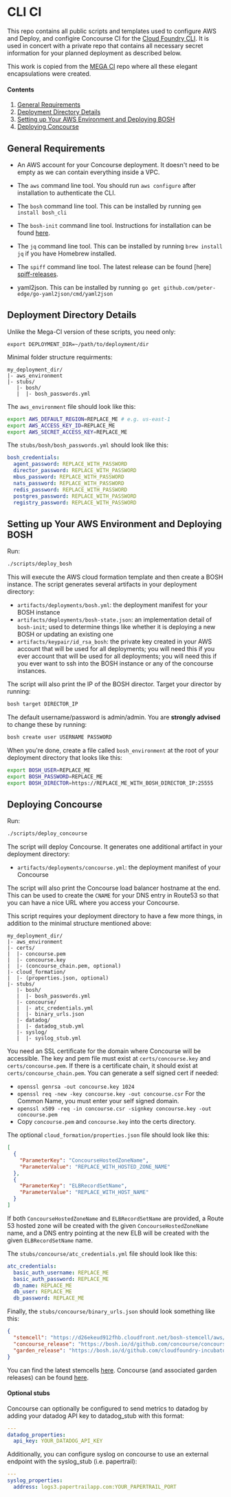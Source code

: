 # CLI CI

This repo contains all public scripts and templates used to configure AWS and
Deploy, and configire Concourse CI for the 
[Cloud Foundry CLI](https://github.com/cloudfoundry/cli). It is used in concert 
with a private repo that contains all necessary secret information for your planned 
deployment as described below.

This work is copied from the [MEGA CI](https://github.com/cloudfoundry/mega-ci) repo
where all these elegant encapsulations were created.

#### Contents

1. [General Requirements](#general-requirements)
2. [Deployment Directory Details](#deployment-directory-details)
3. [Setting up Your AWS Environment and Deploying BOSH](#setting-up-your-aws-environment-and-deploying-bosh)
4. [Deploying Concourse](#deploying-concourse)

## General Requirements

* An AWS account for your Concourse deployment. It doesn't need to be empty as
  we can contain everything inside a VPC.

* The `aws` command line tool. You should run `aws configure` after
  installation to authenticate the CLI.

* The `bosh` command line tool.  This can be installed by running `gem install bosh_cli`

* The `bosh-init` command line tool. Instructions for installation can be found
  [here][bosh-init-docs].

* The `jq` command line tool. This can be installed by running `brew install jq`
  if you have Homebrew installed.

* The `spiff` command line tool. The latest release can be found [here]
  [spiff-releases].
  
* yaml2json. This can be installed by running `go get github.com/peter-edge/go-yaml2json/cmd/yaml2json`

## Deployment Directory Details

Unlike the Mega-CI version of these scripts, you need only:

```shell
export DEPLOYMENT_DIR=~/path/to/deployment/dir
```

Minimal folder structure requirments:

```
my_deployment_dir/
|- aws_environment
|- stubs/
   |- bosh/
   |  |- bosh_passwords.yml
```

The `aws_environment` file should look like this:

```bash
export AWS_DEFAULT_REGION=REPLACE_ME # e.g. us-east-1
export AWS_ACCESS_KEY_ID=REPLACE_ME
export AWS_SECRET_ACCESS_KEY=REPLACE_ME
```

The `stubs/bosh/bosh_passwords.yml` should look like this:

```yaml
bosh_credentials:
  agent_password: REPLACE_WITH_PASSWORD
  director_password: REPLACE_WITH_PASSWORD
  mbus_password: REPLACE_WITH_PASSWORD
  nats_password: REPLACE_WITH_PASSWORD
  redis_password: REPLACE_WITH_PASSWORD
  postgres_password: REPLACE_WITH_PASSWORD
  registry_password: REPLACE_WITH_PASSWORD
```

## Setting up Your AWS Environment and Deploying BOSH

Run:

```bash
./scripts/deploy_bosh
```

This will execute the AWS cloud formation template and then create a BOSH
instance. The script generates several artifacts in your deployment directory:

* `artifacts/deployments/bosh.yml`: the deployment manifest for your BOSH instance
* `artifacts/deployments/bosh-state.json`: an implementation detail of `bosh-init`;
  used to determine things like whether it is deploying a new BOSH or updating an
  existing one
* `artifacts/keypair/id_rsa_bosh`: the private key created in your AWS
  account that will be used for all deployments; you will need this if you ever
  account that will be used for all deployments; you will need this if you ever
  want to ssh into the BOSH instance or any of the concourse instances.

The script will also print the IP of the BOSH director. Target your director by running:

```bash
bosh target DIRECTOR_IP
```

The default username/password is admin/admin. You are **strongly advised** to change
these by running:

```bash
bosh create user USERNAME PASSWORD
```

When you're done, create a file called `bosh_environment` at the root of your
deployment directory that looks like this:

```bash
export BOSH_USER=REPLACE_ME
export BOSH_PASSWORD=REPLACE_ME
export BOSH_DIRECTOR=https://REPLACE_ME_WITH_BOSH_DIRECTOR_IP:25555
```

## Deploying Concourse

Run:

```bash
./scripts/deploy_concourse
```

The script will deploy Concourse. It generates one additional artifact in your
deployment directory:

* `artifacts/deployments/concourse.yml`: the deployment manifest of your Concourse

The script will also print the Concourse load balancer hostname at the end. This can be
used to create the `CNAME` for your DNS entry in Route53 so that you can have a nice
URL where you access your Concourse.

This script requires your deployment directory to have a few more things, in addition to the
minimal structure mentioned above:

```
my_deployment_dir/
|- aws_environment
|- certs/
|  |- concourse.pem
|  |- concourse.key
|  |- (concourse_chain.pem, optional)
|- cloud_formation/
|  |- (properties.json, optional)
|- stubs/
   |- bosh/
   |  |- bosh_passwords.yml
   |- concourse/
   |  |- atc_credentials.yml
   |  |- binary_urls.json
   |- datadog/
   |  |- datadog_stub.yml
   |- syslog/
   |  |- syslog_stub.yml

```

You need an SSL certificate for the domain where Concourse will be accessible. The
key and pem file must exist at `certs/concourse.key` and `certs/concourse.pem`. If
there is a certificate chain, it should exist at `certs/concourse_chain.pem`.
You can generate a self signed cert if needed:
                                                                             
* `openssl genrsa -out concourse.key 1024`
* `openssl req -new -key concourse.key -out concourse.csr` For the Common Name, you must enter your self signed domain.
* `openssl x509 -req -in concourse.csr -signkey concourse.key -out concourse.pem`
* Copy `concourse.pem` and `concourse.key` into the certs directory.

The optional `cloud_formation/properties.json` file should look like this:

```json
[
  {
    "ParameterKey": "ConcourseHostedZoneName",
    "ParameterValue": "REPLACE_WITH_HOSTED_ZONE_NAME"
  },
  {
    "ParameterKey": "ELBRecordSetName",
    "ParameterValue": "REPLACE_WITH_HOST_NAME"
  }
]

```
If both `ConcourseHostedZoneName` and `ELBRecordSetName` are provided, a Route 53 hosted zone will be created with the given
`ConcourseHostedZoneName` name, and a DNS entry pointing at the new ELB will be created with the given
`ELBRecordSetName` name.

The `stubs/concourse/atc_credentials.yml` file should look like this:
```yaml
atc_credentials:
  basic_auth_username: REPLACE_ME
  basic_auth_password: REPLACE_ME
  db_name: REPLACE_ME
  db_user: REPLACE_ME
  db_password: REPLACE_ME
```

Finally, the `stubs/concourse/binary_urls.json` should look something like this:

```json
{
  "stemcell": "https://d26ekeud912fhb.cloudfront.net/bosh-stemcell/aws/light-bosh-stemcell-3068-aws-xen-hvm-ubuntu-trusty-go_agent.tgz",
  "concourse_release": "https://bosh.io/d/github.com/concourse/concourse?v=0.62.0",
  "garden_release": "https://bosh.io/d/github.com/cloudfoundry-incubator/garden-linux-release?v=0.303.0"
}
```

You can find the latest stemcells [here][bosh-stemcells]. Concourse (and associated garden releases) can be found [here][concourse-releases].

#### Optional stubs

Concourse can optionally be configured to send metrics to datadog by adding your
datadog API key to datadog_stub with this format:

```yaml
---
datadog_properties:
  api_key: YOUR_DATADOG_API_KEY
```

Additionally, you can configure syslog on concourse to use an external endpoint
with the syslog_stub (i.e. papertrail):

```yaml
---
syslog_properties:
  address: logs3.papertrailapp.com:YOUR_PAPERTRAIL_PORT
```

[concourse-releases]: https://github.com/concourse/concourse/releases
[bosh-init-docs]: https://bosh.io/docs/install-bosh-init.html
[bosh-stemcells]: http://bosh.io/stemcells
[spiff-releases]: https://github.com/cloudfoundry-incubator/spiff/releases

